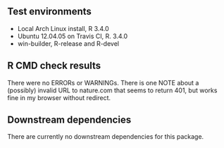 ## Test environments

* Local Arch Linux install, R 3.4.0
* Ubuntu 12.04.05 on Travis CI, R. 3.4.0
* win-builder, R-release and R-devel


## R CMD check results

There were no ERRORs or WARNINGs. There is one NOTE about a (possibly) invalid
URL to nature.com that seems to return 401, but works fine in my browser
without redirect.


## Downstream dependencies

There are currently no downstream dependencies for this package.
